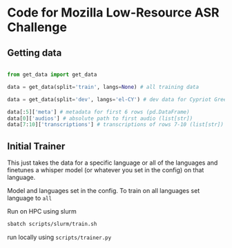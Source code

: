 # Code for Mozilla Low-Resource ASR Challenge

## Getting data

```python

from get_data import get_data

data = get_data(split='train', langs=None) # all training data

data = get_data(split='dev', langs='el-CY') # dev data for Cypriot Greek

data[:5]['meta'] # metadata for first 6 rows (pd.DataFrame)
data[0]['audios'] # absolute path to first audio (list[str])
data[7:10]['transcriptions'] # transcriptions of rows 7-10 (list[str])
```

## Initial Trainer
This just takes the data for a specific language or all of the languages and finetunes a whisper model (or whatever you set in the config) on that language.

Model and languages set in the config. To train on all languages set language to `all`

Run on HPC using slurm
```bash
sbatch scripts/slurm/train.sh
```

run locally using `scripts/trainer.py`

